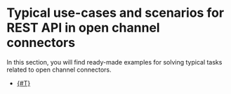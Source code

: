 # Typical use-cases and scenarios for REST API in open channel connectors

In this section, you will find ready-made examples for solving typical tasks related to open channel connectors.

- [{#T}](../../../tutorials/openlines/example-connector.md)